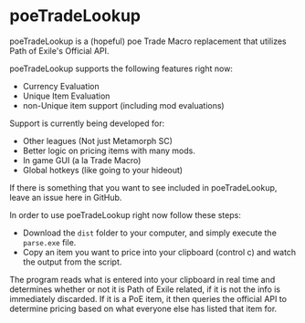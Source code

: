 # poeTradeLookup

poeTradeLookup is a (hopeful) poe Trade Macro replacement that utilizes Path of Exile's Official API.

poeTradeLookup supports the following features right now:
* Currency Evaluation
* Unique Item Evaluation
* non-Unique item support (including mod evaluations)

Support is currently being developed for:
* Other leagues (Not just Metamorph SC)
* Better logic on pricing items with many mods.
* In game GUI (a la Trade Macro)
* Global hotkeys (like going to your hideout)

If there is something that you want to see included in poeTradeLookup, leave an issue here in GitHub.

In order to use poeTradeLookup right now follow these steps:

* Download the `dist` folder to your computer, and simply execute the `parse.exe` file.
* Copy an item you want to price into your clipboard (control c) and watch the output from the script.

The program reads what is entered into your clipboard in real time and determines whether or not it is Path of Exile related, if it is not the info is immediately discarded. If it is a PoE item, it then queries the official API to determine pricing based on what everyone else has listed that item for.
